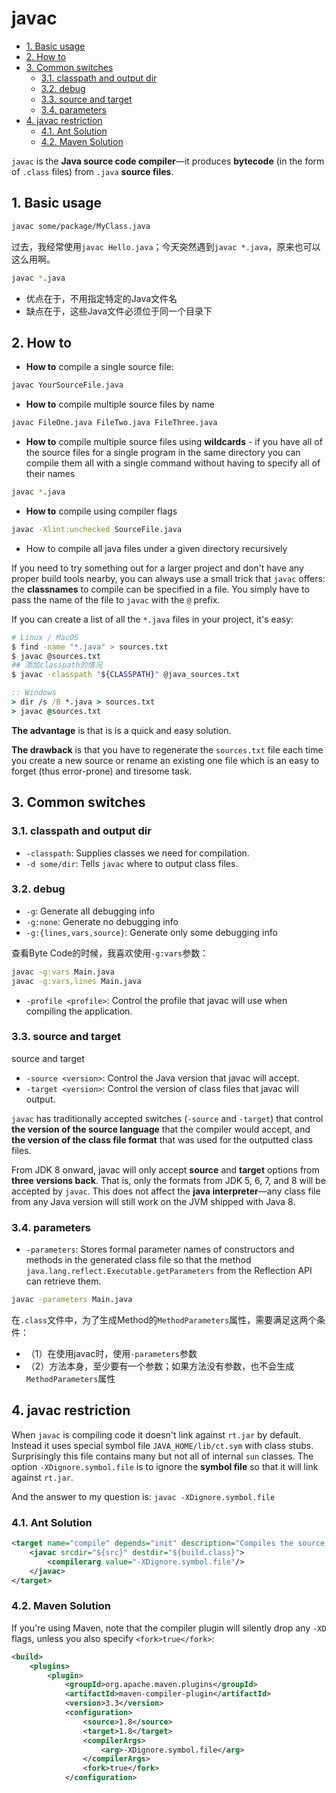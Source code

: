 # javac

<!-- TOC -->

- [1. Basic usage](#1-basic-usage)
- [2. How to](#2-how-to)
- [3. Common switches](#3-common-switches)
  - [3.1. classpath and output dir](#31-classpath-and-output-dir)
  - [3.2. debug](#32-debug)
  - [3.3. source and target](#33-source-and-target)
  - [3.4. parameters](#34-parameters)
- [4. javac restriction](#4-javac-restriction)
  - [4.1. Ant Solution](#41-ant-solution)
  - [4.2. Maven Solution](#42-maven-solution)

<!-- /TOC -->

`javac` is the **Java source code compiler**—it produces **bytecode** (in the form of `.class` files) from `.java` **source files**.

## 1. Basic usage

```bash
javac some/package/MyClass.java
```

过去，我经常使用`javac Hello.java`；今天突然遇到`javac *.java`，原来也可以这么用啊。

```bash
javac *.java
```

- 优点在于，不用指定特定的Java文件名
- 缺点在于，这些Java文件必须位于同一个目录下

## 2. How to

- **How to** compile a single source file:

```bash
javac YourSourceFile.java
```

- **How to** compile multiple source files by name

```bash
javac FileOne.java FileTwo.java FileThree.java
```

- **How to** compile multiple source files using **wildcards** - if you have all of the source files for a single program in the same directory you can compile them all with a single command without having to specify all of their names

```bash
javac *.java
```

- **How to** compile using compiler flags

```bash
javac -Xlint:unchecked SourceFile.java
```

- How to compile all java files under a given directory recursively

If you need to try something out for a larger project and don't have any proper build tools nearby, you can always use a small trick that `javac` offers: the **classnames** to compile can be specified in a file. You simply have to pass the name of the file to `javac` with the `@` prefix.

If you can create a list of all the `*.java` files in your project, it's easy:

```bash
# Linux / MacOS
$ find -name "*.java" > sources.txt
$ javac @sources.txt
## 添加classpath的情况
$ javac -classpath "${CLASSPATH}" @java_sources.txt
```

```cmd
:: Windows
> dir /s /B *.java > sources.txt
> javac @sources.txt
```

**The advantage** is that is is a quick and easy solution.

**The drawback** is that you have to regenerate the `sources.txt` file each time you create a new source or rename an existing one file which is an easy to forget (thus error-prone) and tiresome task.

## 3. Common switches

### 3.1. classpath and output dir

- `-classpath`: Supplies classes we need for compilation.
- `-d some/dir`: Tells `javac` where to output class files.

### 3.2. debug

- `-g`: Generate all debugging info
- `-g:none`: Generate no debugging info
- `-g:{lines,vars,source}`: Generate only some debugging info

查看Byte Code的时候，我喜欢使用`-g:vars`参数：

```bash
javac -g:vars Main.java
javac -g:vars,lines Main.java
```

- `-profile <profile>`: Control the profile that javac will use when compiling the application.

### 3.3. source and target

source and target

- `-source <version>`: Control the Java version that javac will accept.
- `-target <version>`: Control the version of class files that javac will output.

`javac` has traditionally accepted switches (`-source` and `-target`) that control **the version of the source language** that the compiler would accept, and **the version of the class file format** that was used for the outputted class files.

From JDK 8 onward, javac will only accept **source** and **target** options from **three versions back**. That is, only the formats from JDK 5, 6, 7, and 8 will be accepted by `javac`. This does not affect the **java interpreter**—any class file from any Java version will still work on the JVM shipped with Java 8.

### 3.4. parameters

- `-parameters`: Stores formal parameter names of constructors and methods in the generated class file so that the method `java.lang.reflect.Executable.getParameters` from the Reflection API can retrieve them.

```bash
javac -parameters Main.java
```

在`.class`文件中，为了生成Method的`MethodParameters`属性，需要满足这两个条件：

- （1）在使用javac时，使用`-parameters`参数
- （2）方法本身，至少要有一个参数；如果方法没有参数，也不会生成`MethodParameters`属性

## 4. javac restriction

When `javac` is compiling code it doesn't link against `rt.jar` by default. Instead it uses special symbol file `JAVA_HOME/lib/ct.sym` with class stubs. Surprisingly this file contains many but not all of internal `sun` classes. The option `-XDignore.symbol.file` is to ignore the **symbol file** so that it will link against `rt.jar`.

And the answer to my question is: `javac -XDignore.symbol.file`

### 4.1. Ant Solution

```xml
<target name="compile" depends="init" description="Compiles the source code">
    <javac srcdir="${src}" destdir="${build.class}">
        <compilerarg value="-XDignore.symbol.file"/>
    </javac>
</target>
```

### 4.2. Maven Solution

If you're using Maven, note that the compiler plugin will silently drop any `-XD` flags, unless you also specify `<fork>true</fork>`:

```xml
<build>
    <plugins>
        <plugin>
            <groupId>org.apache.maven.plugins</groupId>
            <artifactId>maven-compiler-plugin</artifactId>
            <version>3.3</version>
            <configuration>
                <source>1.8</source>
                <target>1.8</target>
                <compilerArgs>
                    <arg>-XDignore.symbol.file</arg>
                </compilerArgs>
                <fork>true</fork>
            </configuration>
```
